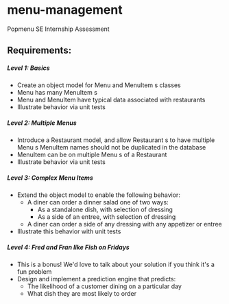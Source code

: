 # menu-management
Popmenu SE Internship Assessment

## Requirements:
##### Level 1: Basics
  - Create an object model for Menu and MenuItem s classes
  - Menu has many MenuItem s
  - Menu and MenuItem have typical data associated with restaurants
  - Illustrate behavior via unit tests 
  
##### Level 2: Multiple Menus
  - Introduce a Restaurant model, and allow Restaurant s to have multiple Menu s MenuItem names should not be duplicated in the database
  - MenuItem can be on multiple Menu s of a Restaurant
  - Illustrate behavior via unit tests 
  
##### Level 3: Complex Menu Items
  - Extend the object model to enable the following behavior:
    - A diner can order a dinner salad one of two ways: 
      - As a standalone dish, with selection of dressing 
      - As a side of an entree, with selection of dressing
    - A diner can order a side of any dressing with any appetizer or entree
  - Illustrate this behavior with unit tests 
  
##### Level 4: Fred and Fran like Fish on Fridays
  - This is a bonus! We'd love to talk about your solution if you think it's a fun problem
  - Design and implement a prediction engine that predicts: 
    - The likelihood of a customer dining on a particular day 
    - What dish they are most likely to order

